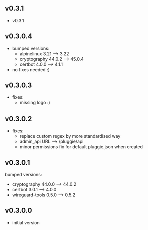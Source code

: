 ## v0.3.1

- v0.3.1


## v0.3.0.4

- bumped versions:
  - alpinelinux 3.21 --> 3.22
  - cryptography 44.0.2 --> 45.0.4
  - certbot 4.0.0 --> 4.1.1
- no fixes needed :)


## v0.3.0.3

- fixes:
  - missing logo :)


## v0.3.0.2

- fixes:
  - replace custom regex by more standardised way
  - admin_api URL --> /pluggie/api
  - minor permissions fix for default pluggie.json when created


## v0.3.0.1

bumped versions:
  - cryptography 44.0.0 --> 44.0.2
  - certbot 3.0.1 --> 4.0.0
  - wireguard-tools 0.5.0 --> 0.5.2


## v0.3.0.0

- initial version
